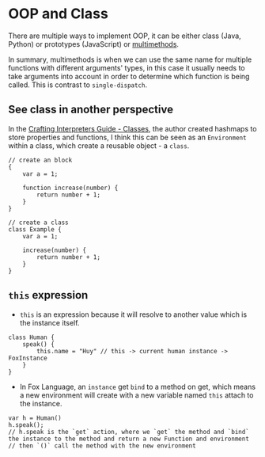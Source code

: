 # OOP and Class
There are multiple ways to implement OOP, it can be either class (Java, Python) or prototypes (JavaScript) or [multimethods](https://en.wikipedia.org/wiki/Multiple_dispatch).

In summary, multimethods is when we can use the same name for multiple functions with different arguments' types, in this case it usually needs to take arguments into account in order to determine which function is being called. This is contrast to `single-dispatch`.

## See class in another perspective
In the [Crafting Interpreters Guide - Classes](https://www.craftinginterpreters.com/classes.html), the author created hashmaps to store properties and functions, I think this can be seen as an `Environment` within a class, which create a reusable object - a `class`. 
```
// create an block
{
    var a = 1;
    
    function increase(number) {
        return number + 1;
    }
}

// create a class
class Example {
    var a = 1;
    
    increase(number) {
        return number + 1;
    }
}
```

## `this` expression
- `this` is an expression because it will resolve to another value which is the instance itself.
```
class Human {
    speak() {
        this.name = "Huy" // this -> current human instance -> FoxInstance
    }
}
```
- In Fox Language, an `instance` get `bind` to a method on get, which means a new environment will create with a new variable named `this` attach to the instance. 
```
var h = Human()
h.speak();
// h.speak is the `get` action, where we `get` the method and `bind` the instance to the method and return a new Function and environment
// then `()` call the method with the new environment
```
